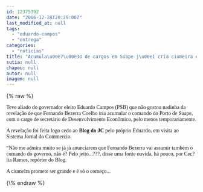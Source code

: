 ```yaml
---
id: 12375392
date: "2006-12-28T20:29:00Z"
last_modified_at: null
tags:
  - "eduardo-campos"
  - "entrega"
categories:
  - "noticias"
title: "Acumula\u00e7\u00e3o de cargos em Suape j\u00e1 cria ciumeira entre aliados de Eduardo Campos"
sutia: null
chapeu: null
autor: null
imagem: null
---
```

{\% raw %}
<p><P><FONT face=Verdana>Teve aliado do governador eleito&nbsp;Eduardo Campos (PSB) que não gostou nadinha da revelação de que Fernando Bezerra Coelho iria acumular o comando do Porto de Suape, com o cargo de secretário de Desenvolvimento Econômico, pelo menos temporariamente. </FONT></P></p>
<p><P><FONT face=Verdana>A revelação foi feita logo cedo ao <STRONG>Blog do JC</STRONG> pelo próprio Eduardo, em visita ao Sistema Jornal do Commercio.</FONT></P></p>
<p><P><FONT face=Verdana>“Não me admira muito se já já anunciarem que Fernando Bezerra&nbsp;vai assumir também o comando do governo, não é? Pelo jeito...???, disse uma fonte ouvida, há pouco,&nbsp;por Cec?lia Ramos, repórter do Blog.</P></p>
<p><P>A ciumeira promete ser grande e é só o começo...</FONT></P> </p>
{\% endraw %}